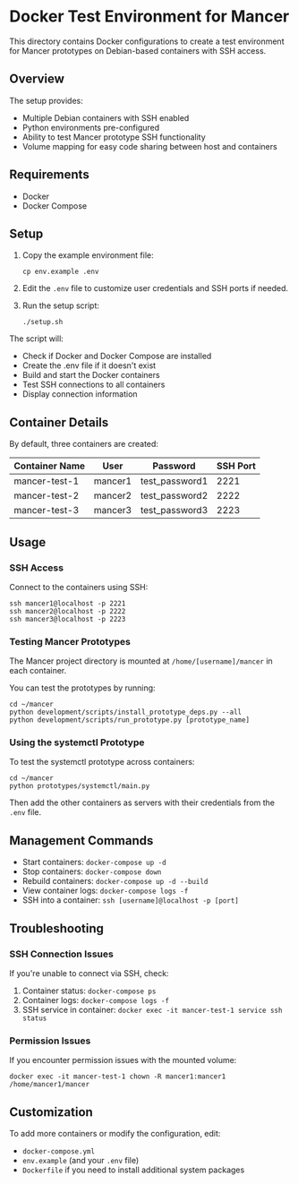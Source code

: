 # Docker Test Environment for Mancer

This directory contains Docker configurations to create a test environment for Mancer prototypes on Debian-based containers with SSH access.

## Overview

The setup provides:
- Multiple Debian containers with SSH enabled
- Python environments pre-configured
- Ability to test Mancer prototype SSH functionality
- Volume mapping for easy code sharing between host and containers

## Requirements

- Docker
- Docker Compose

## Setup

1. Copy the example environment file:
   ```
   cp env.example .env
   ```

2. Edit the `.env` file to customize user credentials and SSH ports if needed.

3. Run the setup script:
   ```
   ./setup.sh
   ```

The script will:
- Check if Docker and Docker Compose are installed
- Create the .env file if it doesn't exist
- Build and start the Docker containers
- Test SSH connections to all containers
- Display connection information

## Container Details

By default, three containers are created:

| Container Name | User     | Password      | SSH Port |
|----------------|----------|---------------|----------|
| mancer-test-1  | mancer1  | test_password1 | 2221     |
| mancer-test-2  | mancer2  | test_password2 | 2222     |
| mancer-test-3  | mancer3  | test_password3 | 2223     |

## Usage

### SSH Access

Connect to the containers using SSH:
```
ssh mancer1@localhost -p 2221
ssh mancer2@localhost -p 2222
ssh mancer3@localhost -p 2223
```

### Testing Mancer Prototypes

The Mancer project directory is mounted at `/home/[username]/mancer` in each container.

You can test the prototypes by running:
```
cd ~/mancer
python development/scripts/install_prototype_deps.py --all
python development/scripts/run_prototype.py [prototype_name]
```

### Using the systemctl Prototype

To test the systemctl prototype across containers:
```
cd ~/mancer
python prototypes/systemctl/main.py
```

Then add the other containers as servers with their credentials from the `.env` file.

## Management Commands

- Start containers: `docker-compose up -d`
- Stop containers: `docker-compose down`
- Rebuild containers: `docker-compose up -d --build`
- View container logs: `docker-compose logs -f`
- SSH into a container: `ssh [username]@localhost -p [port]`

## Troubleshooting

### SSH Connection Issues

If you're unable to connect via SSH, check:
1. Container status: `docker-compose ps`
2. Container logs: `docker-compose logs -f`
3. SSH service in container: `docker exec -it mancer-test-1 service ssh status`

### Permission Issues

If you encounter permission issues with the mounted volume:
```
docker exec -it mancer-test-1 chown -R mancer1:mancer1 /home/mancer1/mancer
```

## Customization

To add more containers or modify the configuration, edit:
- `docker-compose.yml`
- `env.example` (and your `.env` file)
- `Dockerfile` if you need to install additional system packages 